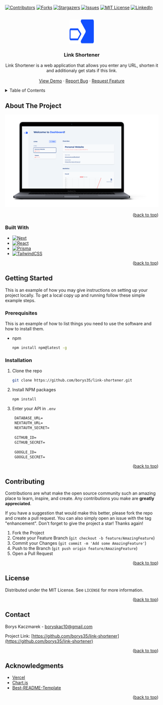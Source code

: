 <!-- Improved compatibility of back to top link: See: https://github.com/othneildrew/Best-README-Template/pull/73 -->

<a name="readme-top"></a>

<!--
*** Thanks for checking out the Best-README-Template. If you have a suggestion
*** that would make this better, please fork the repo and create a pull request
*** or simply open an issue with the tag "enhancement".
*** Don't forget to give the project a star!
*** Thanks again! Now go create something AMAZING! :D
-->

<!-- PROJECT SHIELDS -->
<!--
*** I'm using markdown "reference style" links for readability.
*** Reference links are enclosed in brackets [ ] instead of parentheses ( ).
*** See the bottom of this document for the declaration of the reference variables
*** for contributors-url, forks-url, etc. This is an optional, concise syntax you may use.
*** https://www.markdownguide.org/basic-syntax/#reference-style-links
-->

[![Contributors][contributors-shield]][contributors-url]
[![Forks][forks-shield]][forks-url]
[![Stargazers][stars-shield]][stars-url]
[![Issues][issues-shield]][issues-url]
[![MIT License][license-shield]][license-url]
[![LinkedIn][linkedin-shield]][linkedin-url]

<!-- PROJECT LOGO -->
<br />
<div align="center">
  <a href="https://github.com/borys35/link-shortener">
    <img src="assets/logo.svg" alt="Logo" width="80" height="80">
  </a>

<h3 align="center">Link Shortener</h3>

  <p align="center">
    Link Shortener is a web application that allows you enter any URL, shorten it and additionaly get stats if this link.
    <br />
    <br />
    <a href="https://sht.vercel.app/">View Demo</a>
    ·
    <a href="https://github.com/borys35/link-shortener/issues">Report Bug</a>
    ·
    <a href="https://github.com/borys35/link-shortener/issues">Request Feature</a>
  </p>
</div>

<!-- TABLE OF CONTENTS -->
<details>
  <summary>Table of Contents</summary>
  <ol>
    <li>
      <a href="#about-the-project">About The Project</a>
      <ul>
        <li><a href="#built-with">Built With</a></li>
      </ul>
    </li>
    <li>
      <a href="#getting-started">Getting Started</a>
      <ul>
        <li><a href="#prerequisites">Prerequisites</a></li>
        <li><a href="#installation">Installation</a></li>
      </ul>
    </li>
    <li><a href="#contributing">Contributing</a></li>
    <li><a href="#license">License</a></li>
    <li><a href="#contact">Contact</a></li>
    <li><a href="#acknowledgments">Acknowledgments</a></li>
  </ol>
</details>

<!-- ABOUT THE PROJECT -->

## About The Project

![Product Name Screen Shot][product-screenshot]

<p align="right">(<a href="#readme-top">back to top</a>)</p>

### Built With

- [![Next][next.js]][next-url]
- [![React][react.js]][react-url]
- [![Prisma][prisma.com]][prisma-url]
- [![TailwindCSS][tailwindcss.com]][tailwindcss-url]

<p align="right">(<a href="#readme-top">back to top</a>)</p>

<!-- GETTING STARTED -->

## Getting Started

This is an example of how you may give instructions on setting up your project locally.
To get a local copy up and running follow these simple example steps.

### Prerequisites

This is an example of how to list things you need to use the software and how to install them.

- npm
  ```sh
  npm install npm@latest -g
  ```

### Installation

1. Clone the repo
   ```sh
   git clone https://github.com/borys35/link-shortener.git
   ```
2. Install NPM packages
   ```sh
   npm install
   ```
3. Enter your API in `.env`

   ```env
    DATABASE_URL=
    NEXTAUTH_URL=
    NEXTAUTH_SECRET=

    GITHUB_ID=
    GITHUB_SECRET=

    GOOGLE_ID=
    GOOGLE_SECRET=
   ```

<p align="right">(<a href="#readme-top">back to top</a>)</p>

<!-- CONTRIBUTING -->

## Contributing

Contributions are what make the open source community such an amazing place to learn, inspire, and create. Any contributions you make are **greatly appreciated**.

If you have a suggestion that would make this better, please fork the repo and create a pull request. You can also simply open an issue with the tag "enhancement".
Don't forget to give the project a star! Thanks again!

1. Fork the Project
2. Create your Feature Branch (`git checkout -b feature/AmazingFeature`)
3. Commit your Changes (`git commit -m 'Add some AmazingFeature'`)
4. Push to the Branch (`git push origin feature/AmazingFeature`)
5. Open a Pull Request

<p align="right">(<a href="#readme-top">back to top</a>)</p>

<!-- LICENSE -->

## License

Distributed under the MIT License. See `LICENSE` for more information.

<p align="right">(<a href="#readme-top">back to top</a>)</p>

<!-- CONTACT -->

## Contact

Borys Kaczmarek - boryskac10@gmail.com

Project Link: [https://github.com/borys35/link-shortener](https://github.com/borys35/link-shortener)

<p align="right">(<a href="#readme-top">back to top</a>)</p>

<!-- ACKNOWLEDGMENTS -->

## Acknowledgments

- [Vercel](https://vercel.com/)
- [Chart.js](https://www.chartjs.org/)
- [Best-README-Template](https://github.com/othneildrew/Best-README-Template)

<p align="right">(<a href="#readme-top">back to top</a>)</p>

<!-- MARKDOWN LINKS & IMAGES -->
<!-- https://www.markdownguide.org/basic-syntax/#reference-style-links -->

[contributors-shield]: https://img.shields.io/github/contributors/borys35/link-shortener.svg?style=for-the-badge
[contributors-url]: https://github.com/borys35/link-shortener/graphs/contributors
[forks-shield]: https://img.shields.io/github/forks/borys35/link-shortener.svg?style=for-the-badge
[forks-url]: https://github.com/borys35/link-shortener/network/members
[stars-shield]: https://img.shields.io/github/stars/borys35/link-shortener.svg?style=for-the-badge
[stars-url]: https://github.com/borys35/link-shortener/stargazers
[issues-shield]: https://img.shields.io/github/issues/borys35/link-shortener.svg?style=for-the-badge
[issues-url]: https://github.com/borys35/link-shortener/issues
[license-shield]: https://img.shields.io/github/license/borys35/link-shortener.svg?style=for-the-badge
[license-url]: https://github.com/borys35/link-shortener/LICENSE
[linkedin-shield]: https://img.shields.io/badge/-LinkedIn-black.svg?style=for-the-badge&logo=linkedin&colorB=555
[linkedin-url]: https://linkedin.com/in/borys-kaczmarek
[product-screenshot]: assets/screenshot.png
[next.js]: https://img.shields.io/badge/next.js-000000?style=for-the-badge&logo=nextdotjs&logoColor=white
[next-url]: https://nextjs.org/
[react-router.com]: https://img.shields.io/badge/React%20Router-20213A?style=for-the-badge&logo=react-router
[react-router-url]: https://reactrouter.com/en/main
[tailwindcss.com]: https://img.shields.io/badge/TailwindCSS-1e293b?style=for-the-badge&logo=tailwindcss
[tailwindcss-url]: https://tailwindcss.com/
[firebase.com]: https://img.shields.io/badge/Firebase-0c2d48?style=for-the-badge&logo=firebase
[firebase-url]: https://firebase.google.com/
[redux.js]: https://img.shields.io/badge/Redux-764abc?style=for-the-badge&logo=redux
[redux-url]: https://redux.js.org/
[react.js]: https://img.shields.io/badge/React-20232A?style=for-the-badge&logo=react&logoColor=61DAFB
[react-url]: https://reactjs.org/
[vue.js]: https://img.shields.io/badge/Vue.js-35495E?style=for-the-badge&logo=vuedotjs&logoColor=4FC08D
[vue-url]: https://vuejs.org/
[prisma.com]: https://img.shields.io/badge/Prisma-4c51bf?style=for-the-badge&logo=prisma
[prisma-url]: https://www.prisma.io/
[angular.io]: https://img.shields.io/badge/Angular-DD0031?style=for-the-badge&logo=angular&logoColor=white
[angular-url]: https://angular.io/
[svelte.dev]: https://img.shields.io/badge/Svelte-4A4A55?style=for-the-badge&logo=svelte&logoColor=FF3E00
[svelte-url]: https://svelte.dev/
[laravel.com]: https://img.shields.io/badge/Laravel-FF2D20?style=for-the-badge&logo=laravel&logoColor=white
[laravel-url]: https://laravel.com
[bootstrap.com]: https://img.shields.io/badge/Bootstrap-563D7C?style=for-the-badge&logo=bootstrap&logoColor=white
[bootstrap-url]: https://getbootstrap.com
[jquery.com]: https://img.shields.io/badge/jQuery-0769AD?style=for-the-badge&logo=jquery&logoColor=white
[jquery-url]: https://jquery.com
